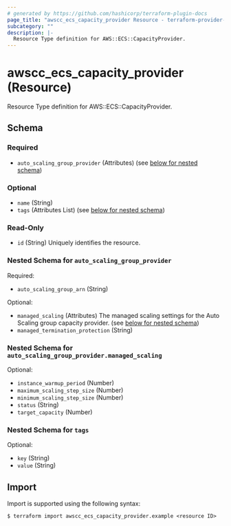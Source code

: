 ```yaml
---
# generated by https://github.com/hashicorp/terraform-plugin-docs
page_title: "awscc_ecs_capacity_provider Resource - terraform-provider-awscc"
subcategory: ""
description: |-
  Resource Type definition for AWS::ECS::CapacityProvider.
---
```


# awscc_ecs_capacity_provider (Resource)

Resource Type definition for AWS::ECS::CapacityProvider.



<!-- schema generated by tfplugindocs -->
## Schema

### Required

- `auto_scaling_group_provider` (Attributes) (see [below for nested schema](#nestedatt--auto_scaling_group_provider))

### Optional

- `name` (String)
- `tags` (Attributes List) (see [below for nested schema](#nestedatt--tags))

### Read-Only

- `id` (String) Uniquely identifies the resource.

<a id="nestedatt--auto_scaling_group_provider"></a>
### Nested Schema for `auto_scaling_group_provider`

Required:

- `auto_scaling_group_arn` (String)

Optional:

- `managed_scaling` (Attributes) The managed scaling settings for the Auto Scaling group capacity provider. (see [below for nested schema](#nestedatt--auto_scaling_group_provider--managed_scaling))
- `managed_termination_protection` (String)

<a id="nestedatt--auto_scaling_group_provider--managed_scaling"></a>
### Nested Schema for `auto_scaling_group_provider.managed_scaling`

Optional:

- `instance_warmup_period` (Number)
- `maximum_scaling_step_size` (Number)
- `minimum_scaling_step_size` (Number)
- `status` (String)
- `target_capacity` (Number)



<a id="nestedatt--tags"></a>
### Nested Schema for `tags`

Optional:

- `key` (String)
- `value` (String)

## Import

Import is supported using the following syntax:

```shell
$ terraform import awscc_ecs_capacity_provider.example <resource ID>
```
